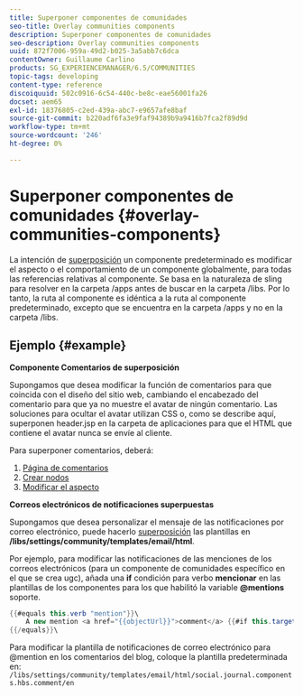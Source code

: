 ```yaml
---
title: Superponer componentes de comunidades
seo-title: Overlay communities components
description: Superponer componentes de comunidades
seo-description: Overlay communities components
uuid: 872f7006-959a-49d2-b025-3a5abb7c6dca
contentOwner: Guillaume Carlino
products: SG_EXPERIENCEMANAGER/6.5/COMMUNITIES
topic-tags: developing
content-type: reference
discoiquuid: 502c0916-6c54-440c-be8c-eae56001fa26
docset: aem65
exl-id: 18376805-c2ed-439a-abc7-e9657afe8baf
source-git-commit: b220adf6fa3e9faf94389b9a9416b7fca2f89d9d
workflow-type: tm+mt
source-wordcount: '246'
ht-degree: 0%

---
```


# Superponer componentes de comunidades {#overlay-communities-components}

La intención de [superposición](/help/communities/client-customize.md#overlays) un componente predeterminado es modificar el aspecto o el comportamiento de un componente globalmente, para todas las referencias relativas al componente. Se basa en la naturaleza de sling para resolver en la carpeta /apps antes de buscar en la carpeta /libs. Por lo tanto, la ruta al componente es idéntica a la ruta al componente predeterminado, excepto que se encuentra en la carpeta /apps y no en la carpeta /libs.

## Ejemplo {#example}

**Componente Comentarios de superposición**

Supongamos que desea modificar la función de comentarios para que coincida con el diseño del sitio web, cambiando el encabezado del comentario para que ya no muestre el avatar de ningún comentario. Las soluciones para ocultar el avatar utilizan CSS o, como se describe aquí, superponen header.jsp en la carpeta de aplicaciones para que el HTML que contiene el avatar nunca se envíe al cliente.

Para superponer comentarios, deberá:

1. [Página de comentarios](/help/communities/overlay-create-comments-page.md)
1. [Crear nodos](/help/communities/overlay-create-nodes.md)
1. [Modificar el aspecto](/help/communities/overlay-alter-appearance.md)

**Correos electrónicos de notificaciones superpuestas**

Supongamos que desea personalizar el mensaje de las notificaciones por correo electrónico, puede hacerlo [superposición](/help/communities/client-customize.md#overlays) las plantillas en **/libs/settings/community/templates/email/html**.

Por ejemplo, para modificar las notificaciones de las menciones de los correos electrónicos (para un componente de comunidades específico en el que se crea ugc), añada una **if** condición para verbo **mencionar** en las plantillas de los componentes para los que habilitó la variable **@mentions** soporte.

```java
{{#equals this.verb "mention"}}\
    A new mention <a href="{{objectUrl}}">comment</a> {{#if this.target.properties.[jcr:title]}}to the article "{{{target.displayName}}}" {{/if}}was added by {{{user.name}}} on {{dateUtil this.published format="EEE, d MMM yyyy HH:mm:ss z"}}.\n \
{{/equals}}\
```

Para modificar la plantilla de notificaciones de correo electrónico para @mention en los comentarios del blog, coloque la plantilla predeterminada en: `/libs/settings/community/templates/email/html/social.journal.components.hbs.comment/en`
